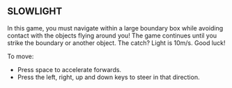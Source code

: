 ## SLOWLIGHT

In this game, you must navigate within a large boundary box while avoiding contact with the objects flying around you! The game continues until you strike the boundary or another object. The catch? Light is 10m/s. Good luck!

To move:

 - Press space to accelerate forwards.
 - Press the left, right, up and down keys to steer in that direction.